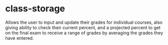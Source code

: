 class-storage
=============

Allows the user to input and update their grades for individual courses, also giving ability to check their current percent, and a projected percent to get on the final exam to receive a range of grades by averaging the grades they have entered.
